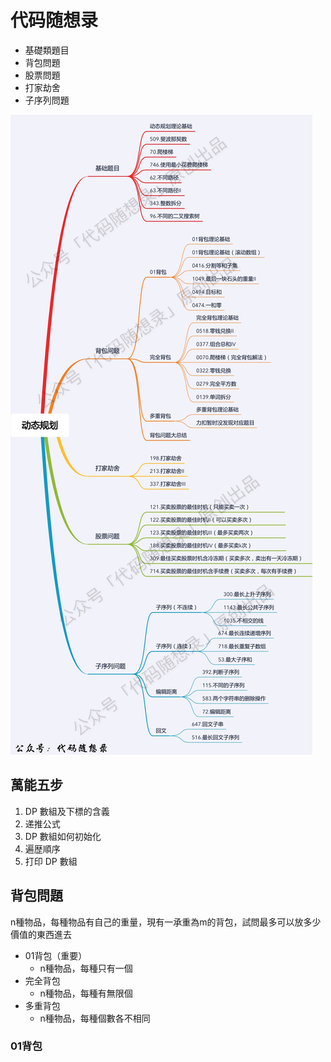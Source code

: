 # 代码随想录

- 基礎類題目
- 背包問題
- 股票問題
- 打家劫舍
- 子序列問題


![](../../../img/20221031110645.png)

## 萬能五步

1. DP 數組及下標的含義
2. 递推公式
3. DP 數組如何初始化
4. 遍歴順序
5. 打印 DP 數組

## 背包問題

n種物品，每種物品有自己的重量，現有一承重為m的背包，試問最多可以放多少價值的東西進去

- 01背包（重要）
  - n種物品，每種只有一個
- 完全背包
  - n種物品，每種有無限個
- 多重背包
  - n種物品，每種個數各不相同

### 01背包

